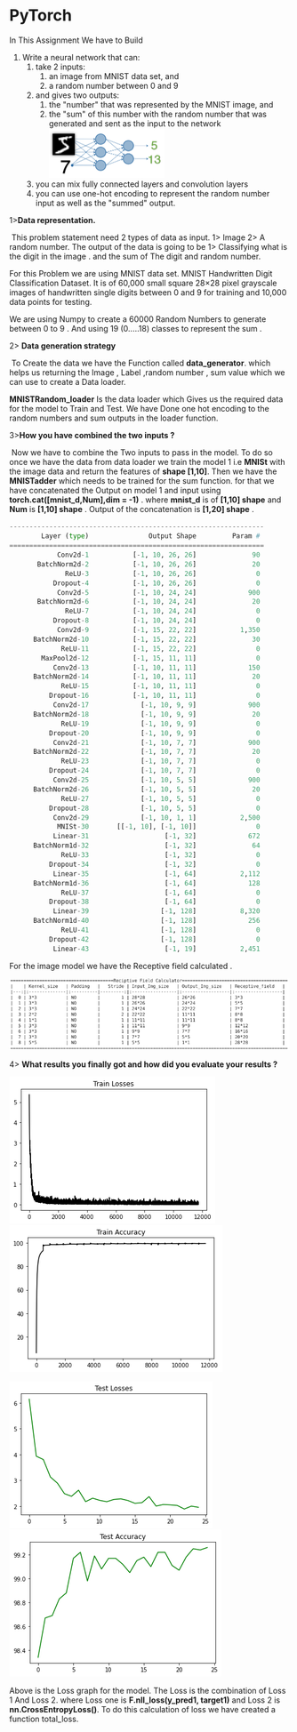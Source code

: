 # PyTorch

In This Assignment We have to Build 

1. Write a neural network that can:
   1. take 2 inputs:
      1. an image from MNIST data set, and
      2. a random number between 0 and 9
   2. and gives two outputs:
      1. the "number" that was represented by the MNIST image, and
      2. the "sum" of this number with the random number that was generated and sent as the input to the network
         <img src="assign.png" style="zoom:25%;" />
   3. you can mix fully connected layers and convolution layers
   4. you can use one-hot encoding to represent the random number input as well as the "summed" output. 



1>**Data representation.**

​	This problem statement need 2 types of data as input. 1> Image 2> A random number. The output of the data is going to be 1> Classifying what is the digit in the image . and the sum of The digit and random number.

For this Problem we are using MNIST data set. MNIST Handwritten Digit Classification Dataset. It is  of 60,000 small square 28×28 pixel grayscale images of handwritten single digits between 0 and 9 for training and 10,000 data points for testing.

We are using Numpy to create a 60000 Random Numbers to generate between 0 to 9  . And using 19 (0.....18) classes to represent the sum .

2> **Data generation strategy**

​	To Create  the data we have the Function called **data_generator**. which helps us returning  the Image , Label ,random number ,  sum  value  which we can use to create a Data loader.

**MNISTRandom_loader** Is the data loader which Gives us the required data for the model to Train and Test. We have Done one hot encoding to the random numbers and sum outputs in the loader function. 

3>**How you have combined the two inputs ?** 

​	Now we have to combine the Two inputs  to pass in the model. To do so  once we have the data from data loader we train the model 1 i.e **MNISt** with the image data and return the features of **shape [1,10]**. Then we have the **MNISTadder**  which needs to be trained for the sum function. for that we have concatenated   the Output on model 1 and input  using **torch.cat([mnist_d,Num],dim  = -1)** . where **mnist_d** is of **[1,10] shape**  and  **Num** is **[1,10] shape** . Output of the concatenation is **[1,20] shape**  .

```python
----------------------------------------------------------------
        Layer (type)               Output Shape         Param #
================================================================
            Conv2d-1           [-1, 10, 26, 26]              90
       BatchNorm2d-2           [-1, 10, 26, 26]              20
              ReLU-3           [-1, 10, 26, 26]               0
           Dropout-4           [-1, 10, 26, 26]               0
            Conv2d-5           [-1, 10, 24, 24]             900
       BatchNorm2d-6           [-1, 10, 24, 24]              20
              ReLU-7           [-1, 10, 24, 24]               0
           Dropout-8           [-1, 10, 24, 24]               0
            Conv2d-9           [-1, 15, 22, 22]           1,350
      BatchNorm2d-10           [-1, 15, 22, 22]              30
             ReLU-11           [-1, 15, 22, 22]               0
        MaxPool2d-12           [-1, 15, 11, 11]               0
           Conv2d-13           [-1, 10, 11, 11]             150
      BatchNorm2d-14           [-1, 10, 11, 11]              20
             ReLU-15           [-1, 10, 11, 11]               0
          Dropout-16           [-1, 10, 11, 11]               0
           Conv2d-17             [-1, 10, 9, 9]             900
      BatchNorm2d-18             [-1, 10, 9, 9]              20
             ReLU-19             [-1, 10, 9, 9]               0
          Dropout-20             [-1, 10, 9, 9]               0
           Conv2d-21             [-1, 10, 7, 7]             900
      BatchNorm2d-22             [-1, 10, 7, 7]              20
             ReLU-23             [-1, 10, 7, 7]               0
          Dropout-24             [-1, 10, 7, 7]               0
           Conv2d-25             [-1, 10, 5, 5]             900
      BatchNorm2d-26             [-1, 10, 5, 5]              20
             ReLU-27             [-1, 10, 5, 5]               0
          Dropout-28             [-1, 10, 5, 5]               0
           Conv2d-29             [-1, 10, 1, 1]           2,500
            MNISt-30       [[-1, 10], [-1, 10]]               0
           Linear-31                   [-1, 32]             672
      BatchNorm1d-32                   [-1, 32]              64
             ReLU-33                   [-1, 32]               0
          Dropout-34                   [-1, 32]               0
           Linear-35                   [-1, 64]           2,112
      BatchNorm1d-36                   [-1, 64]             128
             ReLU-37                   [-1, 64]               0
          Dropout-38                   [-1, 64]               0
           Linear-39                  [-1, 128]           8,320
      BatchNorm1d-40                  [-1, 128]             256
             ReLU-41                  [-1, 128]               0
          Dropout-42                  [-1, 128]               0
           Linear-43                   [-1, 19]           2,451
```



For the image model we have the Receptive field calculated .

![](RF.png) 



4> **What results you finally got and how did you evaluate your results ?**

![](Train_loss.png)![](Train_accuracy.png)



![](Test_loss.png)![](Test_accuracy.png)





Above is the  Loss graph for the model. The Loss is the combination of Loss 1 And Loss 2. where Loss one is 			**F.nll_loss(y_pred1, target1)** and Loss 2 is **nn.CrossEntropyLoss()**. To do this calculation of loss we have created a function total_loss.